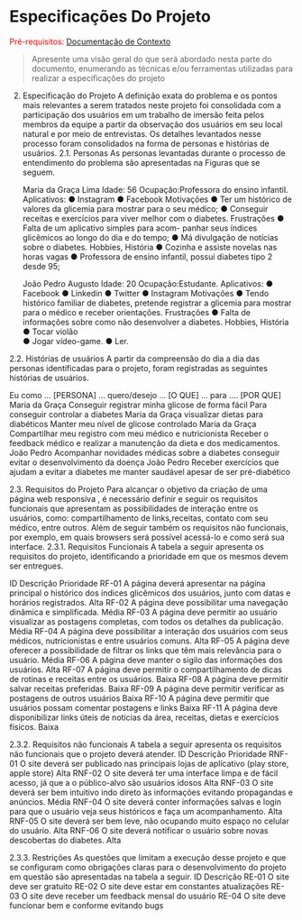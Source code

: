 # Especificações Do Projeto

<span style="color:red">Pré-requisitos: <a href="1-Contexto.md"> Documentação de Contexto</a></span>

> Apresente uma visão geral do que será abordado nesta parte do
> documento, enumerando as técnicas e/ou ferramentas utilizadas para
> realizar a especificações do projeto

2. Especificação do Projeto
A definição exata do problema e os pontos mais relevantes a serem tratados neste projeto foi consolidada com a participação dos usuários em um trabalho de imersão feita pelos membros da equipe a partir da observação dos usuários em seu local natural e por meio de entrevistas. Os detalhes levantados nesse processo foram consolidados na forma de personas e histórias de usuários.
2.1. Personas
As personas levantadas durante o processo de entendimento do problema são apresentadas na Figuras que se seguem.

 	Maria da Graça Lima
	Idade: 56
Ocupação:Professora do ensino infantil.	Aplicativos:
●	Instagram
●	Facebook
Motivações
●	Ter um histórico de valores da glicemia para mostrar para o seu médico;
●	Conseguir receitas e exercícios para viver melhor com o diabetes.	Frustrações
●	Falta de um aplicativo simples para acom- panhar seus índices glicêmicos ao longo do dia e do tempo;
●	Má divulgação de notícias sobre o diabetes.	Hobbies, História
●	Cozinha e assiste novelas nas horas vagas
●	Professora de ensino infantil, possui diabetes tipo 2 desde 95;


 	João Pedro Augusto
	Idade: 20
Ocupação:Estudante. 	Aplicativos:
●	Facebook
●	Linkedin
●	Twitter
●	Instagram
Motivações
●	Tendo histórico familiar de diabetes, pretende registrar a glicemia para mostrar para o médico e receber orientações.	Frustrações
●	Falta de informações sobre como não desenvolver a diabetes.
	Hobbies, História
●	Tocar violão	
●	Jogar vídeo-game.
●	Ler.

2.2. Histórias de usuários
A partir da compreensão do dia a dia das personas identificadas para o projeto, foram registradas as seguintes histórias de usuários.

Eu como …  [PERSONA]	… quero/desejo … 
[O QUE]	… para ....
[POR QUE]
Maria da Graça	Conseguir registrar minha glicose de forma fácil	Para conseguir controlar a diabetes
Maria da Graça	visualizar dietas para diabéticos	Manter meu nível de glicose controlado
Maria da Graça	Compartilhar meu registro com meu médico e nutricionista	Receber o feedback médico e realizar a manutenção da dieta e dos medicamentos. 
João Pedro	Acompanhar novidades médicas sobre a diabetes	conseguir evitar o desenvolvimento da doença
João Pedro	Receber exercícios que ajudam a evitar a diabetes	me manter saudável apesar de ser pré-diabético

2.3. Requisitos do Projeto
Para alcançar o objetivo  da criação de uma página web responsiva , é necessário definir e seguir os requisitos funcionais que apresentam as possibilidades de interação entre os usuários, como: compartilhamento de links,receitas, contato com seu médico, entre outros. Além de seguir também os requisitos não funcionais, por exemplo, em quais browsers será possível acessá-lo e como será sua interface. 
2.3.1. Requisitos Funcionais
A tabela a seguir apresenta os requisitos do projeto, identificando a prioridade em que os mesmos devem ser entregues.

ID	Descrição	Prioridade
RF-01	A página deverá apresentar na página principal o histórico dos índices glicêmicos dos usuários, junto com datas e horários registrados.	Alta
RF-02	A página deve possibilitar uma navegação dinâmica e simplificada. 	Média
RF-03	A página deve permitir ao usuário visualizar as postagens completas, com todos os detalhes da publicação.	Média
RF-04	A página deve possibilitar a interação dos  usuários com seus médicos, nutricionistas e entre usuários comuns.	Alta
RF-05	A página deve oferecer a possibilidade de filtrar os links que têm mais relevância para o usuário.	Média
RF-06	A página deve manter o sigilo das informações dos usuários.	Alta
RF-07	A página deve permitir o compartilhamento de dicas de rotinas e receitas entre os usuários.	Baixa
RF-08	A página deve permitir salvar receitas preferidas.	Baixa
RF-09	A página deve permitir verificar as postagens de outros usuários	Baixa
RF-10	A página deve permitir que usuários possam comentar postagens e links	Baixa
RF-11	A página deve disponibilizar links úteis de notícias da área, receitas, dietas e exercícios físicos.	Baixa







2.3.2. Requisitos não funcionais
A tabela a seguir apresenta os requisitos não funcionais que o projeto deverá atender.
ID	Descrição	Prioridade
RNF-01	O site deverá ser publicado nas principais lojas de aplicativo (play store, apple store)	Alta
RNF-02	O site deverá ter uma interface limpa e de fácil acesso, já que a o público-alvo são usuários idosos	Alta
RNF-03	O site deverá ser bem intuitivo indo direto às informações evitando propagandas e anúncios.	Média
RNF-04	O site deverá conter informações salvas e login para que o usuário veja seus históricos e faça um acompanhamento.	Alta
RNF-05	O site deverá ser bem leve, não ocupando muito espaço no celular do usuário.	Alta
RNF-06	O site deverá notificar o usuário sobre novas descobertas do diabetes.  	Alta





2.3.3. Restrições 
As questões que limitam a execução desse projeto e que se configuram como obrigações claras para o desenvolvimento do projeto em questão são apresentadas na tabela a seguir.
ID	Descrição
RE-01	O site deve ser gratuito
RE-02	O site deve estar em constantes atualizações
RE-03	O site deve receber um feedback mensal do usuário
RE-04	O  site deve funcionar bem e conforme evitando bugs
